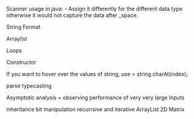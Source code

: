 Scanner usage in java:
    - Assign it differently for the different data type otherwise it would not capture the data after _space.
    
 String Format
 
 Arraylist
 
 Loops
 
 Constructor
 
 If you want to hover over the values of string, use  = string.charAt(index);
 
 parse 
 typecasting
 
Asymptotic analysis = observing performance of very very large Inputs 

inheritance 
bit manipulation
recurrsive and iterative 
ArrayList 2D Matrix 
